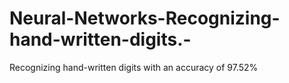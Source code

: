 # Neural-Networks-Recognizing-hand-written-digits.-
Recognizing hand-written digits with an accuracy of 97.52% 
